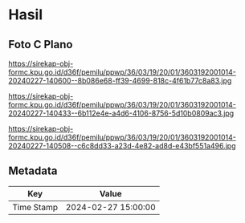 # Hasil

## Foto C Plano

https://sirekap-obj-formc.kpu.go.id/d36f/pemilu/ppwp/36/03/19/20/01/3603192001014-20240227-140600--8b086e68-ff39-4699-818c-4f61b77c8a83.jpg

https://sirekap-obj-formc.kpu.go.id/d36f/pemilu/ppwp/36/03/19/20/01/3603192001014-20240227-140433--6b112e4e-a4d6-4106-8756-5d10b0809ac3.jpg

https://sirekap-obj-formc.kpu.go.id/d36f/pemilu/ppwp/36/03/19/20/01/3603192001014-20240227-140508--c6c8dd33-a23d-4e82-ad8d-e43bf551a496.jpg


## Metadata

| Key        | Value               |
| ---------- | ------------------- |
| Time Stamp | 2024-02-27 15:00:00 |



